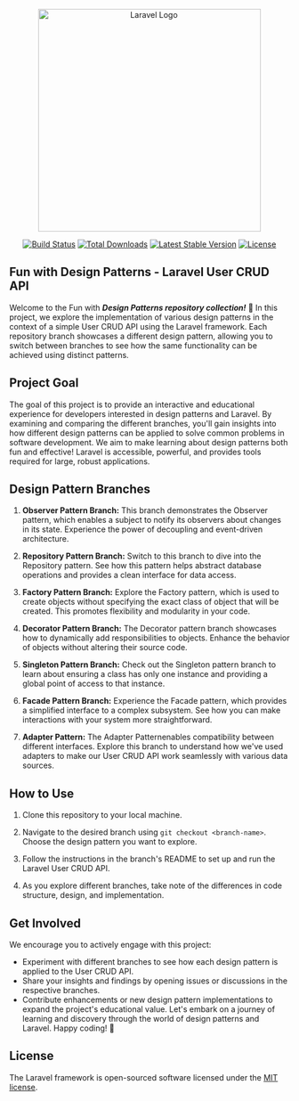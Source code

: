 <p align="center"><a href="https://laravel.com" target="_blank"><img src="https://raw.githubusercontent.com/laravel/art/master/logo-lockup/5%20SVG/2%20CMYK/1%20Full%20Color/laravel-logolockup-cmyk-red.svg" width="400" alt="Laravel Logo"></a></p>

<p align="center">
<a href="https://github.com/laravel/framework/actions"><img src="https://github.com/laravel/framework/workflows/tests/badge.svg" alt="Build Status"></a>
<a href="https://packagist.org/packages/laravel/framework"><img src="https://img.shields.io/packagist/dt/laravel/framework" alt="Total Downloads"></a>
<a href="https://packagist.org/packages/laravel/framework"><img src="https://img.shields.io/packagist/v/laravel/framework" alt="Latest Stable Version"></a>
<a href="https://packagist.org/packages/laravel/framework"><img src="https://img.shields.io/packagist/l/laravel/framework" alt="License"></a>
</p>

## Fun with Design Patterns - Laravel User CRUD API

Welcome to the Fun with ***Design Patterns repository collection!*** 🎉 In this project, we explore the implementation of various design patterns in the context of a simple User CRUD API using the Laravel framework. Each repository branch showcases a different design pattern, allowing you to switch between branches to see how the same functionality can be achieved using distinct patterns.

## Project Goal
The goal of this project is to provide an interactive and educational experience for developers interested in design patterns and Laravel. By examining and comparing the different branches, you'll gain insights into how different design patterns can be applied to solve common problems in software development. We aim to make learning about design patterns both fun and effective!
Laravel is accessible, powerful, and provides tools required for large, robust applications.

## Design Pattern Branches

1. **Observer Pattern Branch:** This branch demonstrates the Observer pattern, which enables a subject to notify its observers about changes in its state. Experience the power of decoupling and event-driven architecture.

2. **Repository Pattern Branch:** Switch to this branch to dive into the Repository pattern. See how this pattern helps abstract database operations and provides a clean interface for data access.

3. **Factory Pattern Branch:** Explore the Factory pattern, which is used to create objects without specifying the exact class of object that will be created. This promotes flexibility and modularity in your code.

4. **Decorator Pattern Branch:** The Decorator pattern branch showcases how to dynamically add responsibilities to objects. Enhance the behavior of objects without altering their source code.

5. **Singleton Pattern Branch:** Check out the Singleton pattern branch to learn about ensuring a class has only one instance and providing a global point of access to that instance.

6. **Facade Pattern Branch:** Experience the Facade pattern, which provides a simplified interface to a complex subsystem. See how you can make interactions with your system more straightforward.
7. **Adapter Pattern:** The Adapter Patternenables compatibility between different interfaces. Explore this branch to understand how we've used adapters to make our User CRUD API work seamlessly with various data sources.


## How to Use
1. Clone this repository to your local machine.

2. Navigate to the desired branch using `git checkout <branch-name>`. Choose the design pattern you want to explore.

3. Follow the instructions in the branch's README to set up and run the Laravel User CRUD API.

4. As you explore different branches, take note of the differences in code structure, design, and implementation.

## Get Involved
We encourage you to actively engage with this project:

- Experiment with different branches to see how each design pattern is applied to the User CRUD API.
- Share your insights and findings by opening issues or discussions in the respective branches.
- Contribute enhancements or new design pattern implementations to expand the project's educational value.
Let's embark on a journey of learning and discovery through the world of design patterns and Laravel. Happy coding! 🚀



## License

The Laravel framework is open-sourced software licensed under the [MIT license](https://opensource.org/licenses/MIT).
